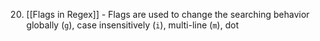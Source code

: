 20. [[Flags in Regex]] - Flags are used to change the searching behavior globally (`g`), case insensitively (`i`), multi-line (`m`), dot